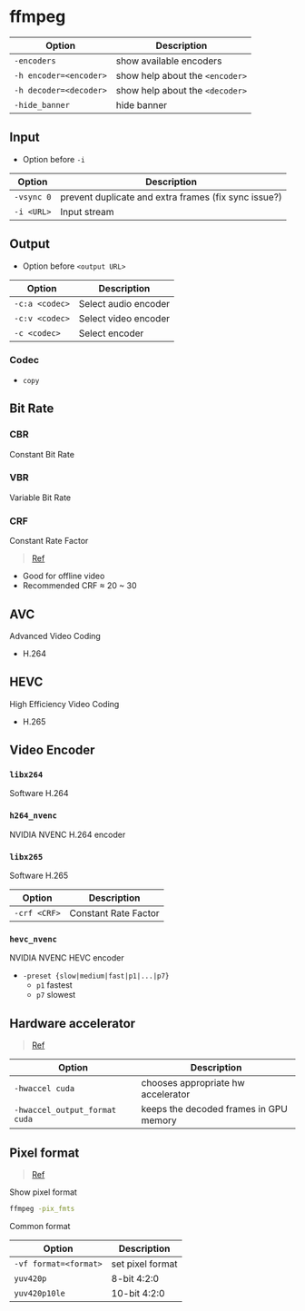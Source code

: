 # ffmpeg

| Option | Description |
|-|-|
| `-encoders` | show available encoders |
| `-h encoder=<encoder>` | show help about the `<encoder>` |
| `-h decoder=<decoder>` | show help about the `<decoder>` |
| `-hide_banner` | hide banner |

## Input

- Option before `-i`

| Option | Description |
|-|-|
| `-vsync 0` | prevent duplicate and extra frames (fix sync issue?) |
| `-i <URL>` | Input stream |

## Output

- Option before `<output URL>`

| Option | Description |
|-|-|
| `-c:a <codec>` | Select audio encoder |
| `-c:v <codec>` | Select video encoder |
| `-c <codec>` | Select encoder |

### Codec

- `copy`

## Bit Rate

### CBR

Constant Bit Rate

### VBR

Variable Bit Rate

### CRF

Constant Rate Factor

> [Ref](https://slhck.info/video/2017/02/24/crf-guide.html)

- Good for offline video
- Recommended CRF ≈ 20 ~ 30

## AVC

Advanced Video Coding
- H.264

## HEVC

High Efficiency Video Coding
- H.265

## Video Encoder

### `libx264`

Software H.264

### `h264_nvenc`

NVIDIA NVENC H.264 encoder

### `libx265`

Software H.265

| Option | Description |
|-|-|
| `-crf <CRF>` | Constant Rate Factor |

### `hevc_nvenc`

NVIDIA NVENC HEVC encoder

- `-preset {slow|medium|fast|p1|...|p7}`
    - `p1` fastest
    - `p7` slowest

## Hardware accelerator

> [Ref](https://developer.nvidia.com/blog/nvidia-ffmpeg-transcoding-guide/)

| Option | Description |
|-|-|
| `-hwaccel cuda` | chooses appropriate hw accelerator |
| `-hwaccel_output_format cuda` | keeps the decoded frames in GPU memory |

## Pixel format

> [Ref](https://trac.ffmpeg.org/wiki/Chroma%20Subsampling)

Show pixel format

```sh
ffmpeg -pix_fmts
```

Common format

| Option | Description |
|-|-|
| `-vf format=<format>` | set pixel format |
| `yuv420p` | 8-bit 4:2:0 |
| `yuv420p10le` | 10-bit 4:2:0 |
